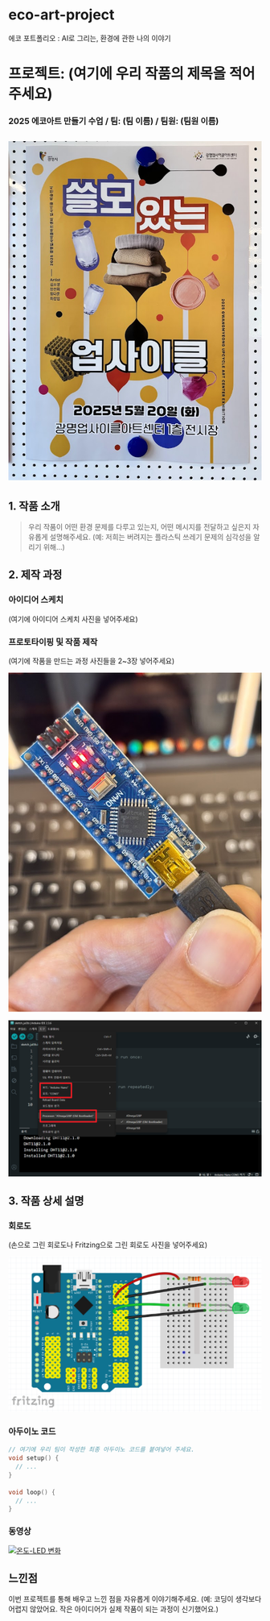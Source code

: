 # eco-art-project
에코 포트폴리오 : AI로 그리는, 환경에 관한 나의 이야기

# 프로젝트: (여기에 우리 작품의 제목을 적어주세요)

### 2025 에코아트 만들기 수업 / 팀: (팀 이름) / 팀원: (팀원 이름)

![설명](포스터.png)
---

## 1. 작품 소개
> 우리 작품이 어떤 환경 문제를 다루고 있는지, 어떤 메시지를 전달하고 싶은지 자유롭게 설명해주세요.
> (예: 저희는 버려지는 플라스틱 쓰레기 문제의 심각성을 알리기 위해...)

## 2. 제작 과정
### 아이디어 스케치
(여기에 아이디어 스케치 사진을 넣어주세요)

### 프로토타이핑 및 작품 제작
(여기에 작품을 만드는 과정 사진들을 2~3장 넣어주세요)

![설명](아두이노나노.png)

![설명](nano보드설정.png)

## 3. 작품 상세 설명
### 회로도
(손으로 그린 회로도나 Fritzing으로 그린 회로도 사진을 넣어주세요)

![설명](회로도.png)

### 아두이노 코드
```cpp
// 여기에 우리 팀이 작성한 최종 아두이노 코드를 붙여넣어 주세요.
void setup() {
  // ...
}

void loop() {
  // ...
}
```

### 동영상

[![온도-LED 변화](https://img.youtube.com/vi/9K9Y-W1CK3E/0.jpg)](https://youtube.com/shorts/9K9Y-W1CK3E?si=MWaWgp3jyDSlz0Xn) 

## 느낀점

이번 프로젝트를 통해 배우고 느낀 점을 자유롭게 이야기해주세요.
(예: 코딩이 생각보다 어렵지 않았어요. 작은 아이디어가 실제 작품이 되는 과정이 신기했어요.)
